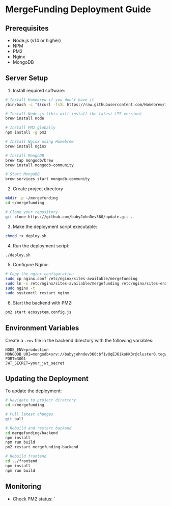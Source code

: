 # MergeFunding Deployment Guide

## Prerequisites
- Node.js (v14 or higher)
- NPM
- PM2
- Nginx
- MongoDB

## Server Setup

1. Install required software:
```bash
# Install Homebrew if you don't have it
/bin/bash -c "$(curl -fsSL https://raw.githubusercontent.com/Homebrew/install/HEAD/install.sh)"

# Install Node.js (this will install the latest LTS version)
brew install node

# Install PM2 globally
npm install -g pm2

# Install Nginx using Homebrew
brew install nginx

# Install MongoDB
brew tap mongodb/brew
brew install mongodb-community

# Start MongoDB
brew services start mongodb-community
```

2. Create project directory
```bash
mkdir -p ~/mergefunding
cd ~/mergefunding

# Clone your repository
git clone https://github.com/babyJohnDev360/update.git .
```

3. Make the deployment script executable:
```bash
chmod +x deploy.sh
```

4. Run the deployment script:
```bash
./deploy.sh
```

5. Configure Nginx:
```bash
# Copy the nginx configuration
sudo cp nginx.conf /etc/nginx/sites-available/mergefunding
sudo ln -s /etc/nginx/sites-available/mergefunding /etc/nginx/sites-enabled/
sudo nginx -t
sudo systemctl restart nginx
```

6. Start the backend with PM2:
```bash
pm2 start ecosystem.config.js
```

## Environment Variables

Create a `.env` file in the backend directory with the following variables:
```
NODE_ENV=production
MONGODB_URI=mongodb+srv://babyjohndev360:bf1vUqEJ6ikoHK3r@cluster0.tegwg.mongodb.net/fundApp
PORT=3001
JWT_SECRET=your_jwt_secret
```

## Updating the Deployment

To update the deployment:
```bash
# Navigate to project directory
cd ~/mergefunding

# Pull latest changes
git pull

# Rebuild and restart backend
cd mergefunding/backend
npm install
npm run build
pm2 restart mergefunding-backend

# Rebuild frontend
cd ../frontend
npm install
npm run build
```

## Monitoring

- Check PM2 status: `